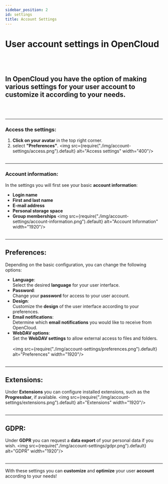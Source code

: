 ```yaml
---
sidebar_position: 2
id: settings
title: Account Settings
---
```


# User account settings in OpenCloud
<br/><br/>

## In OpenCloud you have the option of making various settings for your **user account** to customize it according to your needs.
<br/><br/>


---

### Access the settings:
1. **Click on your avatar** in the top right corner.
2. select **"Preferences"**.
<img src={require("./img/account-settings/access.png").default} alt="Access settings" width="400"/>
<br/><br/>

---

### Account information:
In the settings you will first see your basic **account information**:
- **Login name**
- **First and last name**
- **E-mail address**
- **Personal storage space**
- **Group memberships**
<img src={require("./img/account-settings/account-information.png").default} alt="Account Information" width="1920"/>
<br/><br/>

---

## Preferences:
Depending on the basic configuration, you can change the following options:
- **Language**:  
  Select the desired **language** for your user interface.
- **Password**:  
  Change your **password** for access to your user account.
- **Design**:  
  Customize the **design** of the user interface according to your preferences.
- **Email notifications**:  
  Determine which **email notifications** you would like to receive from OpenCloud.
- **WebDAV options**:  
  Set the **WebDAV settings** to allow external access to files and folders.
  <br/><br/>
  <img src={require("./img/account-settings/preferences.png").default} alt="Preferences" width="1920"/>
  <br/><br/>

---

## Extensions:
Under **Extensions** you can configure installed extensions, such as the **Progressbar**, if available.
<img src={require("./img/account-settings/extensions.png").default} alt="Extensions" width="1920"/>
<br/><br/>

---

## GDPR:
Under **GDPR** you can request a **data export** of your personal data if you wish.
<img src={require("./img/account-settings/gdpr.png").default} alt="GDPR" width="1920"/>
<br/><br/>

---

With these settings you can **customize** and **optimize** your user **account** according to your needs!

